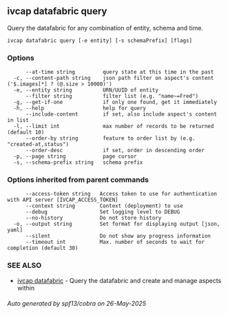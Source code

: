 ## ivcap datafabric query

Query the datafabric for any combination of entity, schema and time.

```
ivcap datafabric query [-e entity] [-s schemaPrefix] [flags]
```

### Options

```
      --at-time string         query state at this time in the past
  -c, --content-path string    json path filter on aspect's content ('$.images[*] ? (@.size > 10000)')
  -e, --entity string          URN/UUID of entity
      --filter string          filter list (e.g. "name~=Fred")
  -g, --get-if-one             if only one found, get it immediately
  -h, --help                   help for query
      --include-content        if set, also include aspect's content in list
  -l, --limit int              max number of records to be returned (default 10)
      --order-by string        feature to order list by (e.g. "created-at,status")
      --order-desc             if set, order in descending order
  -p, --page string            page cursor
  -s, --schema-prefix string   schema prefix
```

### Options inherited from parent commands

```
      --access-token string   Access token to use for authentication with API server [IVCAP_ACCESS_TOKEN]
      --context string        Context (deployment) to use
      --debug                 Set logging level to DEBUG
      --no-history            Do not store history
  -o, --output string         Set format for displaying output [json, yaml]
      --silent                Do not show any progress information
      --timeout int           Max. number of seconds to wait for completion (default 30)
```

### SEE ALSO

* [ivcap datafabric](ivcap_datafabric.md)	 - Query the datafabric and create and manage aspects within

###### Auto generated by spf13/cobra on 26-May-2025
